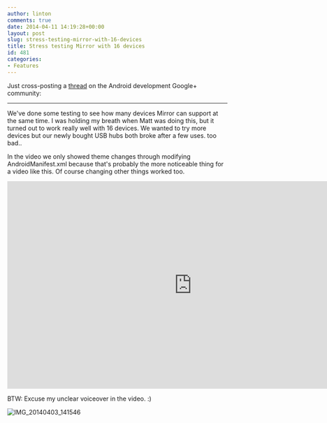```yaml
---
author: linton
comments: true
date: 2014-04-11 14:19:28+00:00
layout: post
slug: stress-testing-mirror-with-16-devices
title: Stress testing Mirror with 16 devices
id: 481
categories:
- Features
---
```


Just cross-posting a [thread](https://plus.google.com/105955309246186974515/posts/QM1WKcgJ36C) on the Android development Google+ community:





* * *





We've done some testing to see how many devices Mirror can support at the same time. I was holding my breath when Matt was doing this, but it turned out to work really well with 16 devices. We wanted to try more devices but our newly bought USB hubs both broke after a few uses. too bad..





In the video we only showed theme changes through modifying AndroidManifest.xml because that's probably the more noticeable thing for a video like this. Of course changing other things worked too.
<div class="seven_col vid-border"><iframe id="ytplayer" width="843" height="475" src="https://www.youtube.com/embed/CbFc8IcXTOU?controls=0&amp;rel=0&amp;showinfo=0" allowfullscreen="" frameborder="0"></iframe></div>




BTW: Excuse my unclear voiceover in the video. :)﻿









![IMG_20140403_141546]({{site.baseurl}}/wp-content/uploads/2014/04/IMG_20140403_141546-1024x768.jpg)



